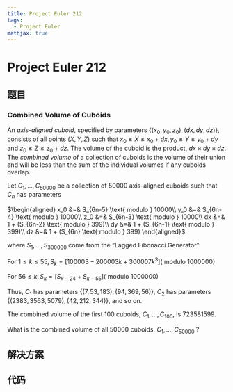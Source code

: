 ```yaml
---
title: Project Euler 212
tags:
  - Project Euler
mathjax: true
---
```

<escape><!-- more --></escape>
    


# Project Euler 212
## 题目
### Combined Volume of Cuboids

An *axis-aligned cuboid*, specified by parameters $\{ (x_0,y_0,z_0), (dx,dy,dz) \}$, consists of all points $(X,Y,Z)$ such that $x_0 \le X \le x_0+dx, y_0 \le Y \le y_0+dy$ and $z_0 \le Z \le z_0+dz$.  The volume of the cuboid is the product, $dx \times dy \times dz$.  The *combined volume* of a collection of cuboids is the volume of their union and will be less than the sum of the individual volumes if any cuboids overlap.

Let $C_1,\dots,C_{50000}$ be a collection of $50000$ axis-aligned cuboids such that $C_n$ has parameters

$\begin{aligned}
x_0 &=& S_{6n-5} \text{ modulo } 10000\\
y_0 &=& S_{6n-4} \text{ modulo } 10000\\
z_0 &=& S_{6n-3} \text{ modulo } 10000\\
dx &=& 1 + (S_{6n-2} \text{ modulo } 399)\\
dy &=& 1 + (S_{6n-1} \text{ modulo } 399)\\
dz &=& 1 + (S_{6n} \text{ modulo } 399)
\end{aligned}$

where $S_1,\dots,S_300000$ come from the “Lagged Fibonacci Generator”:

For $1 \le k \le 55, S_k = [100003 - 200003k + 300007k^3]  (\text{ modulo } 1000000)$

For $56 \le k, S_k = [S_{k-24} + S_{k-55}] (\text{ modulo } 1000000)$

Thus, $C_1$ has parameters $\{(7,53,183),(94,369,56)\}$, $C_2$ has parameters $\{(2383,3563,5079),(42,212,344)\}$, and so on.

The combined volume of the first $100$ cuboids, $C_1,\dots,C_{100}$, is $723581599$.

What is the combined volume of all $50000$ cuboids, $C_1,\dots,C_{50000}$ ?


## 解决方案


## 代码


